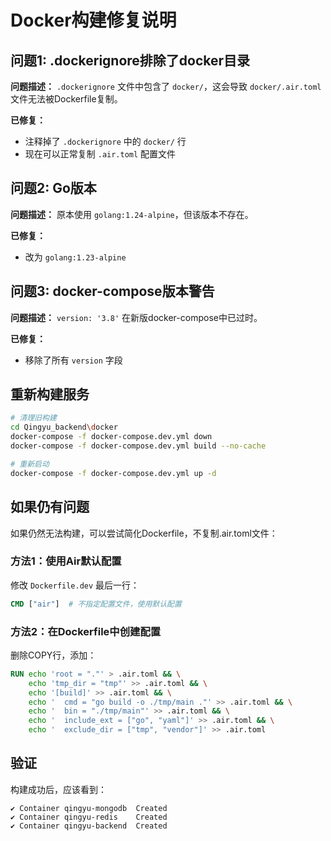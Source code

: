 # Docker构建修复说明

## 问题1: .dockerignore排除了docker目录

**问题描述：**
`.dockerignore` 文件中包含了 `docker/`，这会导致 `docker/.air.toml` 文件无法被Dockerfile复制。

**已修复：**
- 注释掉了 `.dockerignore` 中的 `docker/` 行
- 现在可以正常复制 `.air.toml` 配置文件

## 问题2: Go版本

**问题描述：**
原本使用 `golang:1.24-alpine`，但该版本不存在。

**已修复：**
- 改为 `golang:1.23-alpine`

## 问题3: docker-compose版本警告

**问题描述：**
`version: '3.8'` 在新版docker-compose中已过时。

**已修复：**
- 移除了所有 `version` 字段

## 重新构建服务

```bash
# 清理旧构建
cd Qingyu_backend\docker
docker-compose -f docker-compose.dev.yml down
docker-compose -f docker-compose.dev.yml build --no-cache

# 重新启动
docker-compose -f docker-compose.dev.yml up -d
```

## 如果仍有问题

如果仍然无法构建，可以尝试简化Dockerfile，不复制.air.toml文件：

### 方法1：使用Air默认配置

修改 `Dockerfile.dev` 最后一行：
```dockerfile
CMD ["air"]  # 不指定配置文件，使用默认配置
```

### 方法2：在Dockerfile中创建配置

删除COPY行，添加：
```dockerfile
RUN echo 'root = "."' > .air.toml && \
    echo 'tmp_dir = "tmp"' >> .air.toml && \
    echo '[build]' >> .air.toml && \
    echo '  cmd = "go build -o ./tmp/main ."' >> .air.toml && \
    echo '  bin = "./tmp/main"' >> .air.toml && \
    echo '  include_ext = ["go", "yaml"]' >> .air.toml && \
    echo '  exclude_dir = ["tmp", "vendor"]' >> .air.toml
```

## 验证

构建成功后，应该看到：
```
✔ Container qingyu-mongodb  Created
✔ Container qingyu-redis    Created  
✔ Container qingyu-backend  Created
```


